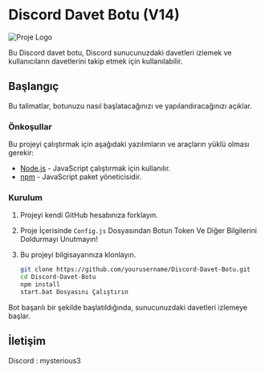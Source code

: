 # Discord Davet Botu (V14)

![Proje Logo](https://github.com/mysteriouss3/Discord-Invite-Botu-V14/assets/142053394/d177ebdc-0169-434a-ad8d-cbc95fc73753)

Bu Discord davet botu, Discord sunucunuzdaki davetleri izlemek ve kullanıcıların davetlerini takip etmek için kullanılabilir.

## Başlangıç

Bu talimatlar, botunuzu nasıl başlatacağınızı ve yapılandıracağınızı açıklar.

### Önkoşullar

Bu projeyi çalıştırmak için aşağıdaki yazılımların ve araçların yüklü olması gerekir:

- [Node.js](https://nodejs.org/) - JavaScript çalıştırmak için kullanılır.
- [npm](https://www.npmjs.com/) - JavaScript paket yöneticisidir.

### Kurulum

1. Projeyi kendi GitHub hesabınıza forklayın.
2. Proje İçerisinde `Config.js` Dosyasından Botun Token Ve Diğer Bilgilerini Doldurmayı Unutmayın!
3. Bu projeyi bilgisayarınıza klonlayın.

   ```bash
   git clone https://github.com/yourusername/Discord-Davet-Botu.git
   cd Discord-Davet-Botu
   npm install
   start.bat Dosyasını Çalıştırın

Bot başarılı bir şekilde başlatıldığında, sunucunuzdaki davetleri izlemeye başlar.

## İletişim

Discord : mysterious3






